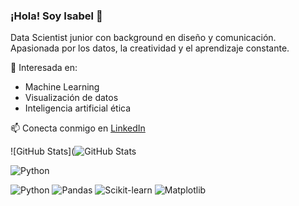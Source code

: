 ### ¡Hola! Soy Isabel 👋  
Data Scientist junior con background en diseño y comunicación.  
Apasionada por los datos, la creatividad y el aprendizaje constante.

🧠 Interesada en:  
- Machine Learning  
- Visualización de datos  
- Inteligencia artificial ética  

📫 Conecta conmigo en [LinkedIn](https://linkedin.com/in/tu-usuario)

![GitHub Stats](![GitHub Stats](https://github-readme-stats.vercel.app/api?username=IsaKnoT&show_icons=true)

![Python](https://img.shields.io/badge/Python-3776AB?style=for-the-badge&logo=python&logoColor=white)

![Python](https://img.shields.io/badge/Python-3776AB?style=for-the-badge&logo=python&logoColor=white)
![Pandas](https://img.shields.io/badge/Pandas-150458?style=for-the-badge&logo=pandas&logoColor=white)
![Scikit-learn](https://img.shields.io/badge/Scikit--learn-F7931E?style=for-the-badge&logo=scikit-learn&logoColor=white)
![Matplotlib](https://img.shields.io/badge/Matplotlib-11557C?style=for-the-badge&logo=matplotlib&logoColor=white)

